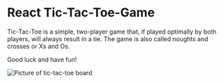 # React Tic-Tac-Toe-Game

Tic-Tac-Toe is a simple, two-player game that, if played optimally by both players, will always result in a tie. The game is also called noughts and crosses or Xs and Os.

Good luck and have fun!

<img src="/src/components/assets/ttt.jpg" alt="Picture of tic-tac-toe board" title="Tic-Tac-Toe">